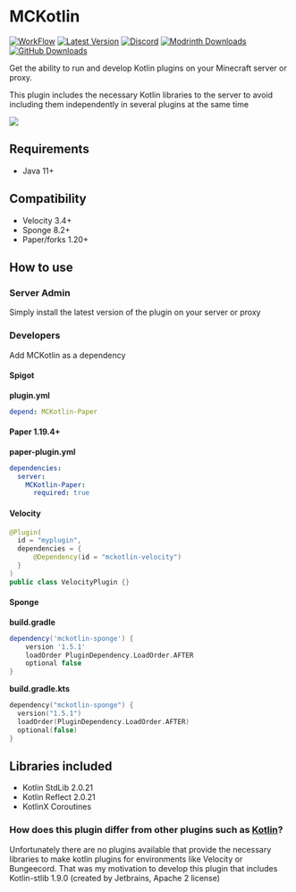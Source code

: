 # MCKotlin
[![WorkFlow](https://img.shields.io/github/actions/workflow/status/4drian3d/MCKotlin/gradle.yml?style=flat-square)](https://github.com/MCKotlin/MCKotlin/actions)
[![Latest Version](https://img.shields.io/github/v/release/4drian3d/MCKotlin?style=flat-square)](https://modrinth.com/plugin/mckotlin)
[![Discord](https://img.shields.io/discord/899740810956910683?color=7289da&logo=Discord&label=Discord&style=flat-square)](https://discord.gg/5NMMzK5mAn)
[![Modrinth Downloads](https://img.shields.io/modrinth/dt/1iWA0pjH?logo=Modrinth&style=flat-square)](https://modrinth.com/plugin/mckotlin)
[![GitHub Downloads](https://img.shields.io/github/downloads/4drian3d/MCKotlin/total?logo=GitHub&style=flat-square)](https://github.com/4drian3d/MCKotlin/releases)

Get the ability to run and develop Kotlin plugins on your Minecraft server or proxy.

This plugin includes the necessary Kotlin libraries to the server to avoid including them independently in several plugins at the same time

[![](https://www.bisecthosting.com/partners/custom-banners/6fa909d5-ad2b-42c2-a7ec-1c51f8b6384f.webp)](https://www.bisecthosting.com/4drian3d)

## Requirements
- Java 11+

## Compatibility
- Velocity 3.4+
- Sponge 8.2+
- Paper/forks 1.20+

## How to use

### Server Admin
Simply install the latest version of the plugin on your server or proxy

### Developers
Add MCKotlin as a dependency

#### Spigot

**plugin.yml**
```yaml
depend: MCKotlin-Paper
```

#### Paper 1.19.4+

**paper-plugin.yml**
```yaml
dependencies:
  server:
    MCKotlin-Paper:
      required: true
```

#### Velocity

```java
@Plugin(
  id = "myplugin",
  dependencies = {
      @Dependency(id = "mckotlin-velocity")
  }
)
public class VelocityPlugin {}
```

#### Sponge

**build.gradle**
```groovy
dependency('mckotlin-sponge') {
    version '1.5.1'
    loadOrder PluginDependency.LoadOrder.AFTER
    optional false
}
```

**build.gradle.kts**
```kts
dependency("mckotlin-sponge") {
  version("1.5.1")
  loadOrder(PluginDependency.LoadOrder.AFTER)
  optional(false)
}
```

## Libraries included
- Kotlin StdLib 2.0.21
- Kotlin Reflect 2.0.21
- KotlinX Coroutines

### How does this plugin differ from other plugins such as [Kotlin](https://modrinth.com/plugin/kotlin)?
Unfortunately there are no plugins available that provide the necessary libraries to make kotlin plugins for environments like Velocity or Bungeecord. That was my motivation to develop this plugin that includes Kotlin-stlib 1.9.0 (created by Jetbrains, Apache 2 license)

